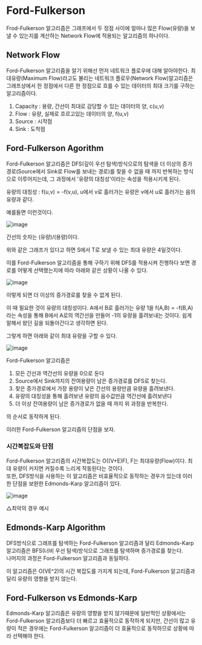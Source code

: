 # Ford-Fulkerson
  Frod-Fulkerson 알고리즘은 그래프에서 두 정점 사이에 얼마나 많은 Flow(유량)을 보낼 수 있는지를 계산하는 Network Flow에 적용되는 알고리즘의 하나이다.
  
## Network Flow
  Ford-Fulkerson 알고리즘을 알기 위해선 먼저 네트워크 플로우에 대해 알아야한다.
  최대유량(Maximum Flow)라고도 불리는 네트워크 플로우(Network Flow)알고리즘은 그래프상에서 한 정점에서 다른 한 정점으로 흐를 수 있는 데이터의 최대 크기를 구하는 알고리즘이다.
  
  1. Capacity : 용량, 간선이 최대로 감당할 수 있는 데이터의 양, c(u,v)
  2. Flow : 유량, 실제로 흐르고있는 데이터의 양, f(u,v)
  3. Source : 시작점
  4. Sink : 도착점
  
  
## Ford-Fulkerson Agorithm
  Ford-Fulkerson 알고리즘은 DFS(깊이 우선 탐색)방식으로의 탐색을 더 이상의 증가경로(Source에서 Sink로 Flow를 보내는 경로)를 찾을 수 없을 때 까지 반복하는 방식으로 이루어지는데, 그 과정에서 '유량의 대칭성'이라는 속성을 적용시키게 된다.
  
  유량의 대칭성 : f(u,v) = -f(v,u), u에서 v로 흘러가는 유량은 v에서 u로 흘러가는 음의 유량과 같다.
  
  예를들면 이런것이다.
  
  ![image](https://user-images.githubusercontent.com/101376843/164888803-daa6a118-fa97-4a13-889e-64346bbb4816.png)
  
  간선의 숫자는 (유량)/(용량)이다.
  
  위와 같은 그래프가 있다고 하면 S에서 T로 보낼 수 있는 최대 유량은 4일것이다.
  
  이를 Ford-Fulkerson 알고리즘을 통해 구하기 위해 DFS를 적용시켜 진행하다 보면 경로를 어떻게 선택했는지에 따라 아래와 같은 상황이 나올 수 있다.
  
  ![image](https://user-images.githubusercontent.com/101376843/164889031-4a775b50-73b1-4e07-92c4-5694a06400b5.png)
  
  이렇게 되면 더 이상의 증가경로를 찾을 수 없게 된다.
  
  이 때 필요한 것이 유량의 대칭성이다.
  A에서 B로 흘러가는 유량 1을 f(A,B) = -f(B,A)라는 속성을 통해 B에서 A로의 역간선을 만들어 -1의 유량을 흘려보내는 것이다.
  쉽게 말해서 왔던 길을 되돌아간다고 생각하면 된다.
  
  그렇게 하면 아래와 같이 최대 유량을 구할 수 있다.
  
  ![image](https://user-images.githubusercontent.com/101376843/164891216-e434f1e2-a0ee-428d-9a99-5c0e5f2624b0.png)
  
  
  Ford-Fulkerson 알고리즘은
  
  1. 모든 간선과 역간선의 유량을 0으로 둔다
  2. Source에서 Sink까지의 잔여용량이 남은 증가경로를 DFS로 찾는다.
  3. 찾은 증가경로에서 가장 용량이 낮은 간선의 용량만큼 유량을 흘려보낸다.
  4. 유량의 대칭성을 통해 흘려보낸 유량의 음수값만큼 역간선에 흘려보낸다
  5. 더 이상 잔여용량이 남은 증가경로가 없을 때 까지 위 과정을 반복한다.
  
  의 순서로 동작하게 된다.
  
  이러한 Ford-Fulkerson 알고리즘의 단점을 보자.
  
  ### 시간복잡도와 단점
  Ford-Fulkerson 알고리즘의 시간복잡도는 O((V+E)F), F는 최대유량(Flow)이다. 최대 유량이 커지면 커질수록 느리게 작동된다는 것이다.<br>
  또한, DFS방식을 사용하는 이 알고리즘은 비효율적으로 동작하는 경우가 있는데 이러한 단점을 보완한 Edmonds-Karp 알고리즘이 있다.
  
  ![image](https://user-images.githubusercontent.com/101376843/164960517-94888f63-3f0c-422e-8339-2dc3663421a0.png)
  
  △최악의 경우 예시

## Edmonds-Karp Algorithm
  DFS방식으로 그래프를 탐색하는 Ford-Fulkerson 알고리즘과 달리 Edmonds-Karp 알고리즘은 BFS(너비 우선 탐색)방식으로 그래프를 탐색하며 증가경로를 찾는다.<br>
  나머지의 과정은 Ford-Fulkerson 알고리즘과 동일하다.
  
  이 알고리즘은 O(VE^2)의 시간 복잡도를 가지게 되는데, Ford-Fulkerson 알고리즘과 달리 유량의 영향을 받지 않는다.<br>
  
## Ford-Fulkerson vs Edmonds-Karp

  Edmonds-Karp 알고리즘은 유량의 영향을 받지 않기때문에 일반적인 상황에서는 Ford-Fulkerson 알고리즘보다 더 빠르고 효율적으로 동작하게 되지만, 간선이 많고 유량이 적은 경우에는 Ford-Fulkerson 알고리즘이 더 효율적으로 동작하므로 상황에 따라 선택해야 한다.
